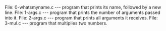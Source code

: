 File: 0-whatsmyname.c --- program that prints its name, followed by a new line.
File: 1-args.c --- program that prints the number of arguments passed into it.
File: 2-args.c --- program that prints all arguments it receives.
File: 3-mul.c --- program that multiplies two numbers.
